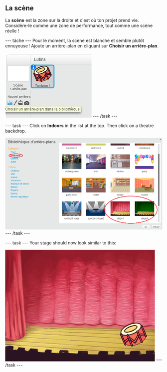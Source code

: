 ## La scène

La **scène** est la zone sur la droite et c'est où ton projet prend vie. Considère-le comme une zone de performance, tout comme une scène réelle !

\--- tâche \--- Pour le moment, la scène est blanche et semble plutôt ennuyeuse ! Ajoute un arrière-plan en cliquant sur **Choisir un arrière-plan**.

![capture d'écran](images/band-stage-choose.png) \--- /task \---

\--- task \--- Click on **Indoors** in the list at the top. Then click on a theatre backdrop.

![screenshot](images/band-backdrop.png) \--- /task \---

\--- task \--- Your stage should now look similar to this:

![capture d'écran](images/band-stage.png) \--- /task \---